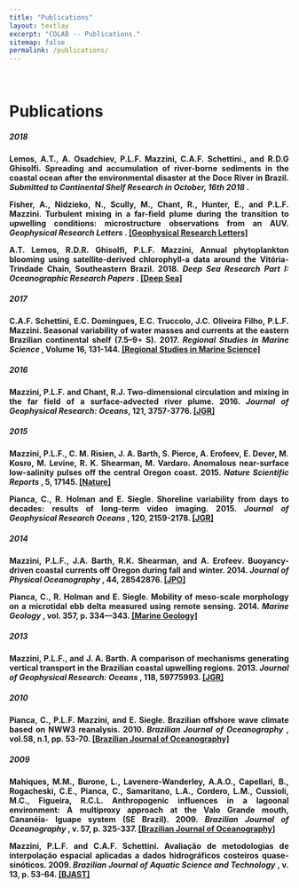 ```yaml
---
title: "Publications"
layout: textlay
excerpt: "COLAB -- Publications."
sitemap: false
permalink: /publications/
---
```


<br>

# Publications

<div style="text-align:justify" markdown="1">

##### <b> 2018 <b>

Lemos, A.T., A. Osadchiev, P.L.F. Mazzini, C.A.F. Schettini., and R.D.G Ghisolfi. Spreading and accumulation of river-borne sediments in the coastal ocean after the environmental disaster at the Doce River in Brazil. <i> Submitted to Continental Shelf Research in October, 16th 2018 </i>.

Fisher, A., Nidzieko, N., Scully, M., Chant, R., Hunter, E., and P.L.F. Mazzini. Turbulent mixing in a far-field plume during the transition to upwelling conditions: microstructure observations from an AUV. <i> Geophysical Research Letters </i>. [[Geophysical Research Letters]](https://doi.org/10.1029/2018GL078543)

A.T. Lemos, R.D.R. Ghisolfi, P.L.F. Mazzini, Annual phytoplankton blooming using satellite-derived chlorophyll-a data around the Vitória-Trindade Chain, Southeastern Brazil. 2018. <i> Deep Sea Research Part I: Oceanographic Research Papers </i>. [[Deep Sea]](https://www.sciencedirect.com/science/article/pii/S0967063717303084)

##### <b> 2017 <b>

C.A.F. Schettini, E.C. Domingues, E.C. Truccolo, J.C. Oliveira Filho, P.L.F. Mazzini. Seasonal variability of water masses and currents at the eastern Brazilian continental shelf (7.5–9∘ S). 2017. <i> Regional Studies in Marine Science </i>, Volume 16, 131-144. [[Regional Studies in Marine Science]](https://doi.org/10.1016/j.rsma.2017.08.012)

##### <b> 2016 <b>

Mazzini, P.L.F. and Chant, R.J. Two-dimensional circulation and mixing in the far field of a surface-advected river plume. 2016. <i> Journal of Geophysical Research: Oceans</i>, 121, 3757-3776. [[JGR]](http://onlinelibrary.wiley.com/doi/10.1002/2015JC011059/abstract)

##### <b> 2015 <b>

Mazzini, P.L.F., C. M. Risien, J. A. Barth, S. Pierce, A. Erofeev, E. Dever, M. Kosro, M. Levine, R. K. Shearman, M. Vardaro. Anomalous near-surface low-salinity pulses off the central Oregon coast. 2015. <i> Nature Scientific Reports </i>, 5, 17145. [[Nature]](https://www.nature.com/articles/srep17145)

Pianca, C., R. Holman and E. Siegle. Shoreline variability from days to decades: results of long-term video imaging. 2015. <i> Journal of Geophysical Research Oceans </i>, 120, 2159-2178. [[JGR]](http://onlinelibrary.wiley.com/doi/10.1002/2014JC010329/abstract)

##### <b> 2014 <b>

Mazzini, P.L.F., J.A. Barth, R.K. Shearman, and A. Erofeev. Buoyancy-driven coastal currents off Oregon during fall and winter. 2014. <i> Journal of Physical Oceanography </i>, 44, 28542876. [[JPO]](https://doi.org/10.1175/JPO-D-14-0012.1)

Pianca, C., R. Holman and E. Siegle. Mobility of meso-scale morphology on a microtidal ebb delta measured using remote sensing. 2014. <i> Marine Geology </i>, vol. 357, p. 334—343. [[Marine Geology]](http://dx.doi.org/10.1016/j.margeo.2014.09.045)

##### <b> 2013 <b>

Mazzini, P.L.F., and J. A. Barth. A comparison of mechanisms generating vertical transport in the Brazilian coastal upwelling regions. 2013. <i> Journal of Geophysical Research: Oceans </i>, 118, 59775993. [[JGR]](http://onlinelibrary.wiley.com/doi/10.1002/2013JC008924/abstract)

##### <b> 2010 <b>

Pianca, C., P.L.F. Mazzini, and E. Siegle.  Brazilian offshore wave climate based on NWW3 reanalysis.  2010. <i> Brazilian Journal of Oceanography </i>, vol.58, n.1, pp. 53-70. [[Brazilian Journal of Oceanography]](http://dx.doi.org/10.1590/S1679-87592010000100006)

##### <b> 2009 <b>

Mahiques, M.M., Burone, L., Lavenere-Wanderley, A.A.O., Capellari, B., Rogacheski, C.E., Pianca, C., Samaritano, L.A., Cordero, L.M., Cussioli, M.C., Figueira, R.C.L. Anthropogenic influences in a lagoonal environment: A multiproxy approach at the Valo Grande mouth, Cananéia- Iguape system (SE Brazil). 2009. <i> Brazilian Journal of Oceanography </i>, v. 57, p. 325-337. [[Brazilian Journal of Oceanography]](http://dx.doi.org/10.1590/S1679-87592009000400007)

Mazzini, P.L.F. and C.A.F. Schettini. Avaliação de metodologias de interpolação espacial aplicadas a dados hidrográficos costeiros quase-sinóticos. 2009. <i>Brazilian Journal of Aquatic Science and Technology </i>, v. 13, p. 53-64. [[BJAST]](http://dx.doi.org/10.14210/bjast.v13n1.p53-64)

</div>
